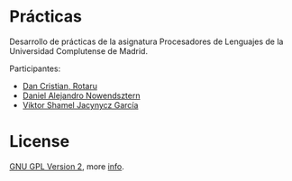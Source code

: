 Prácticas
=========

Desarrollo de prácticas de la asignatura Procesadores de Lenguajes de la Universidad Complutense de Madrid.

Participantes:
  - [Dan Cristian, Rotaru](https://github.com/RotaruDan)
  - [Daniel Alejandro Nowendsztern](https://github.com/danielnowendsztern)
  - [Viktor Shamel Jacynycz García](https://github.com/Re1del)

License
===
[GNU GPL Version 2](https://github.com/plgucm/practica2/blob/master/LICENSE), more [info](http://en.wikipedia.org/wiki/GNU_General_Public_License).
